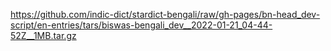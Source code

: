 https://github.com/indic-dict/stardict-bengali/raw/gh-pages/bn-head_dev-script/en-entries/tars/biswas-bengali_dev__2022-01-21_04-44-52Z__1MB.tar.gz  
